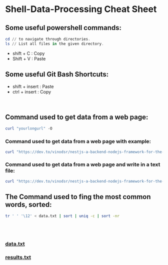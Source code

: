 # Shell-Data-Processing Cheat Sheet
## Some useful powershell commands:

```powershell
cd // to navigate through directories.
ls // List all files in the given directory.
```
* shift + C : Copy
* Shift + V : Paste

## Some useful Git Bash Shortcuts:

* shift + insert : Paste
* ctrl + insert : Copy


<br>

## Command used to get data from a web page:
```powershell
curl "yourlongurl" -O 
```
### Command used to get data from a web page with example:
```powershell
curl "https://dev.to/vinodsr/nestjs-a-backend-nodejs-framework-for-the-enterprise-40m6" -O 
```
### Command used to get data from a web page and write in a text file:
```powershell
curl "https://dev.to/vinodsr/nestjs-a-backend-nodejs-framework-for-the-enterprise-40m6" -O "data.txt"
```
## The Command used to fing the most common words, sorted:
```Bash
tr ' ' '\12' < data.txt | sort | uniq -c | sort -nr
```

<br>
<br>


### [data.txt](https://github.com/GD-Prasad/shell-data-processing/blob/master/data.txt)
### [results.txt](https://github.com/GD-Prasad/shell-data-processing/blob/master/results.txt)
